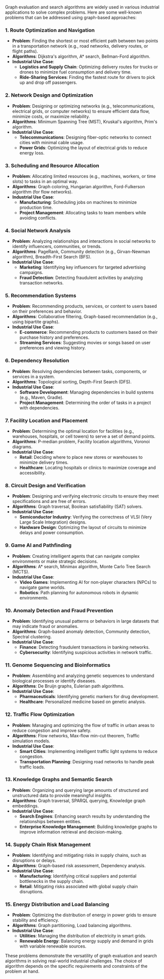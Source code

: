 Graph evaluation and search algorithms are widely used in various industrial applications to solve complex problems. Here are some well-known problems that can be addressed using graph-based approaches:

### 1. **Route Optimization and Navigation**
   - **Problem**: Finding the shortest or most efficient path between two points in a transportation network (e.g., road networks, delivery routes, or flight paths).
   - **Algorithms**: Dijkstra's algorithm, A* search, Bellman-Ford algorithm.
   - **Industrial Use Case**: 
     - **Logistics and Supply Chain**: Optimizing delivery routes for trucks or drones to minimize fuel consumption and delivery time.
     - **Ride-Sharing Services**: Finding the fastest route for drivers to pick up and drop off passengers.

### 2. **Network Design and Optimization**
   - **Problem**: Designing or optimizing networks (e.g., telecommunications, electrical grids, or computer networks) to ensure efficient data flow, minimize costs, or maximize reliability.
   - **Algorithms**: Minimum Spanning Tree (MST), Kruskal's algorithm, Prim's algorithm.
   - **Industrial Use Case**:
     - **Telecommunications**: Designing fiber-optic networks to connect cities with minimal cable usage.
     - **Power Grids**: Optimizing the layout of electrical grids to reduce energy loss.

### 3. **Scheduling and Resource Allocation**
   - **Problem**: Allocating limited resources (e.g., machines, workers, or time slots) to tasks in an optimal way.
   - **Algorithms**: Graph coloring, Hungarian algorithm, Ford-Fulkerson algorithm (for flow networks).
   - **Industrial Use Case**:
     - **Manufacturing**: Scheduling jobs on machines to minimize production time.
     - **Project Management**: Allocating tasks to team members while avoiding conflicts.

### 4. **Social Network Analysis**
   - **Problem**: Analyzing relationships and interactions in social networks to identify influencers, communities, or trends.
   - **Algorithms**: PageRank, Community detection (e.g., Girvan-Newman algorithm), Breadth-First Search (BFS).
   - **Industrial Use Case**:
     - **Marketing**: Identifying key influencers for targeted advertising campaigns.
     - **Fraud Detection**: Detecting fraudulent activities by analyzing transaction networks.

### 5. **Recommendation Systems**
   - **Problem**: Recommending products, services, or content to users based on their preferences and behavior.
   - **Algorithms**: Collaborative filtering, Graph-based recommendation (e.g., using bipartite graphs).
   - **Industrial Use Case**:
     - **E-commerce**: Recommending products to customers based on their purchase history and preferences.
     - **Streaming Services**: Suggesting movies or songs based on user preferences and viewing history.

### 6. **Dependency Resolution**
   - **Problem**: Resolving dependencies between tasks, components, or services in a system.
   - **Algorithms**: Topological sorting, Depth-First Search (DFS).
   - **Industrial Use Case**:
     - **Software Development**: Managing dependencies in build systems (e.g., Maven, Gradle).
     - **Project Management**: Determining the order of tasks in a project with dependencies.

### 7. **Facility Location and Placement**
   - **Problem**: Determining the optimal location for facilities (e.g., warehouses, hospitals, or cell towers) to serve a set of demand points.
   - **Algorithms**: P-median problem, Facility location algorithms, Voronoi diagrams.
   - **Industrial Use Case**:
     - **Retail**: Deciding where to place new stores or warehouses to minimize delivery times.
     - **Healthcare**: Locating hospitals or clinics to maximize coverage and accessibility.

### 8. **Circuit Design and Verification**
   - **Problem**: Designing and verifying electronic circuits to ensure they meet specifications and are free of errors.
   - **Algorithms**: Graph traversal, Boolean satisfiability (SAT) solvers.
   - **Industrial Use Case**:
     - **Semiconductor Industry**: Verifying the correctness of VLSI (Very Large Scale Integration) designs.
     - **Hardware Design**: Optimizing the layout of circuits to minimize delays and power consumption.

### 9. **Game AI and Pathfinding**
   - **Problem**: Creating intelligent agents that can navigate complex environments or make strategic decisions.
   - **Algorithms**: A* search, Minimax algorithm, Monte Carlo Tree Search (MCTS).
   - **Industrial Use Case**:
     - **Video Games**: Implementing AI for non-player characters (NPCs) to navigate game worlds.
     - **Robotics**: Path planning for autonomous robots in dynamic environments.

### 10. **Anomaly Detection and Fraud Prevention**
   - **Problem**: Identifying unusual patterns or behaviors in large datasets that may indicate fraud or anomalies.
   - **Algorithms**: Graph-based anomaly detection, Community detection, Spectral clustering.
   - **Industrial Use Case**:
     - **Finance**: Detecting fraudulent transactions in banking networks.
     - **Cybersecurity**: Identifying suspicious activities in network traffic.

### 11. **Genome Sequencing and Bioinformatics**
   - **Problem**: Assembling and analyzing genetic sequences to understand biological processes or identify diseases.
   - **Algorithms**: De Bruijn graphs, Eulerian path algorithms.
   - **Industrial Use Case**:
     - **Pharmaceuticals**: Identifying genetic markers for drug development.
     - **Healthcare**: Personalized medicine based on genetic analysis.

### 12. **Traffic Flow Optimization**
   - **Problem**: Managing and optimizing the flow of traffic in urban areas to reduce congestion and improve safety.
   - **Algorithms**: Flow networks, Max-flow min-cut theorem, Traffic simulation models.
   - **Industrial Use Case**:
     - **Smart Cities**: Implementing intelligent traffic light systems to reduce congestion.
     - **Transportation Planning**: Designing road networks to handle peak traffic loads.

### 13. **Knowledge Graphs and Semantic Search**
   - **Problem**: Organizing and querying large amounts of structured and unstructured data to provide meaningful insights.
   - **Algorithms**: Graph traversal, SPARQL querying, Knowledge graph embeddings.
   - **Industrial Use Case**:
     - **Search Engines**: Enhancing search results by understanding the relationships between entities.
     - **Enterprise Knowledge Management**: Building knowledge graphs to improve information retrieval and decision-making.

### 14. **Supply Chain Risk Management**
   - **Problem**: Identifying and mitigating risks in supply chains, such as disruptions or delays.
   - **Algorithms**: Graph-based risk assessment, Dependency analysis.
   - **Industrial Use Case**:
     - **Manufacturing**: Identifying critical suppliers and potential bottlenecks in the supply chain.
     - **Retail**: Mitigating risks associated with global supply chain disruptions.

### 15. **Energy Distribution and Load Balancing**
   - **Problem**: Optimizing the distribution of energy in power grids to ensure stability and efficiency.
   - **Algorithms**: Graph partitioning, Load balancing algorithms.
   - **Industrial Use Case**:
     - **Utilities**: Managing the distribution of electricity in smart grids.
     - **Renewable Energy**: Balancing energy supply and demand in grids with variable renewable sources.

These problems demonstrate the versatility of graph evaluation and search algorithms in solving real-world industrial challenges. The choice of algorithm depends on the specific requirements and constraints of the problem at hand.